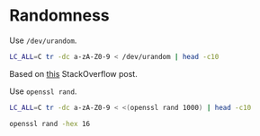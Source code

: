 # Randomness

Use `/dev/urandom`.

```bash
LC_ALL=C tr -dc a-zA-Z0-9 < /dev/urandom | head -c10
```

Based on [this](https://unix.stackexchange.com/questions/230673/how-to-generate-a-random-string) StackOverflow post.

Use `openssl rand`.

```bash
LC_ALL=C tr -dc a-zA-Z0-9 < <(openssl rand 1000) | head -c10
```

```bash
openssl rand -hex 16
```
